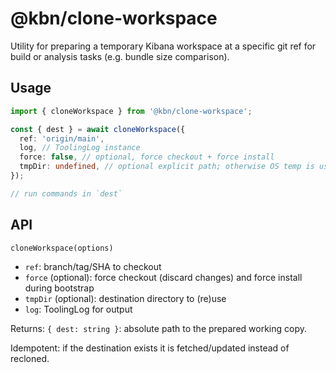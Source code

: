 # @kbn/clone-workspace

Utility for preparing a temporary Kibana workspace at a specific git ref for build or analysis tasks (e.g. bundle size comparison).

## Usage

```ts
import { cloneWorkspace } from '@kbn/clone-workspace';

const { dest } = await cloneWorkspace({
  ref: 'origin/main',
  log, // ToolingLog instance
  force: false, // optional, force checkout + force install
  tmpDir: undefined, // optional explicit path; otherwise OS temp is used
});

// run commands in `dest`
```

## API

`cloneWorkspace(options)`

- `ref`: branch/tag/SHA to checkout
- `force` (optional): force checkout (discard changes) and force install during bootstrap
- `tmpDir` (optional): destination directory to (re)use
- `log`: ToolingLog for output

Returns: `{ dest: string }`: absolute path to the prepared working copy.

Idempotent: if the destination exists it is fetched/updated instead of recloned.
